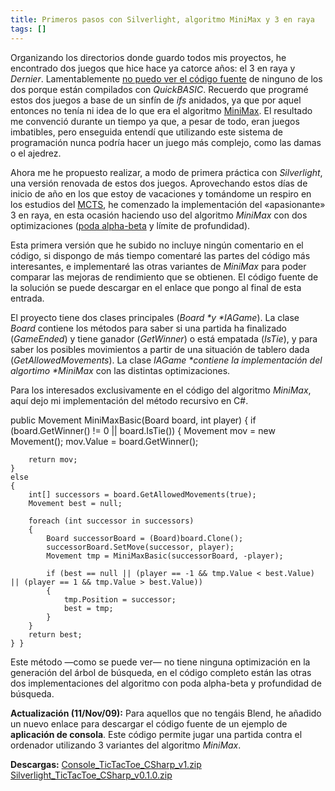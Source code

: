 ```yaml
---
title: Primeros pasos con Silverlight, algoritmo MiniMax y 3 en raya
tags: []
---
```

Organizando los directorios donde guardo todos mis proyectos, he encontrado dos juegos que hice hace ya catorce años: el 3 en raya y _Dernier_. Lamentablemente [no puedo ver el código fuente](http://support.microsoft.com/default.aspx/kb/58956/es) de ninguno de los dos porque están compilados con _QuickBASIC_. Recuerdo que programé estos dos juegos a base de un sinfín de _ifs_ anidados, ya que por aquel entonces no tenía ni idea de lo que era el algoritmo [MiniMax](http://es.wikipedia.org/wiki/Minimax). El resultado me convenció durante un tiempo ya que, a pesar de todo, eran juegos imbatibles, pero enseguida entendí que utilizando este sistema de programación nunca podría hacer un juego más complejo, como las damas o el ajedrez.

Ahora me he propuesto realizar, a modo de primera práctica con _Silverlight_, una versión renovada de estos dos juegos. Aprovechando estos días de inicio de año en los que estoy de vacaciones y tomándome un respiro en los estudios del [MCTS](/tag/mcts), he comenzado la implementación del «apasionante» 3 en raya, en esta ocasión haciendo uso del algoritmo _MiniMax_ con dos optimizaciones ([poda alpha-beta](http://en.wikipedia.org/wiki/Alpha-beta_pruning) y límite de profundidad).

Esta primera versión que he subido no incluye ningún comentario en el código, si dispongo de más tiempo comentaré las partes del código más interesantes, e implementaré las otras variantes de _MiniMax_ para poder comparar las mejoras de rendimiento que se obtienen. El código fuente de la solución se puede descargar en el enlace que pongo al final de esta entrada.

El proyecto tiene dos clases principales (_Board \*y \*IAGame_). La clase _Board_ contiene los métodos para saber si una partida ha finalizado (_GameEnded_) y tiene ganador (_GetWinner_) o está empatada (_IsTie_), y para saber los posibles movimientos a partir de una situación de tablero dada (_GetAllowedMovements_). La clase _IAGame \*contiene la implementación del algortimo \*MiniMax_ con las distintas optimizaciones.

Para los interesados exclusivamente en el código del algoritmo _MiniMax_, aquí dejo mi implementación del método recursivo en C#.

public Movement MiniMaxBasic(Board board, int player) { if (board.GetWinner() != 0 || board.IsTie()) { Movement mov = new Movement(); mov.Value = board.GetWinner();

        return mov;
    }
    else
    {
        int[] successors = board.GetAllowedMovements(true);
        Movement best = null;
    
        foreach (int successor in successors)
        {
            Board successorBoard = (Board)board.Clone();
            successorBoard.SetMove(successor, player);
            Movement tmp = MiniMaxBasic(successorBoard, -player);
    
            if (best == null || (player == -1 && tmp.Value < best.Value) || (player == 1 && tmp.Value > best.Value))
            {
                tmp.Position = successor;
                best = tmp;
            }
        }
        return best;
    } }
    

Este método —como se puede ver— no tiene ninguna optimización en la generación del árbol de búsqueda, en el código completo están las otras dos implementaciones del algoritmo con poda alpha-beta y profundidad de búsqueda.

**Actualización (11/Nov/09):** Para aquellos que no tengáis Blend, he añadido un nuevo enlace para descargar el código fuente de un ejemplo de **aplicación de consola**. Este código permite jugar una partida contra el ordenador utilizando 3 variantes del algoritmo _MiniMax_.

**Descargas:** 
[Console\_TicTacToe\_CSharp\_v1.zip](http://sdrv.ms/12upnI6) 
[Silverlight\_TicTacToe\_CSharp\_v0.1.0.zip](http://sdrv.ms/1bszXHu)

